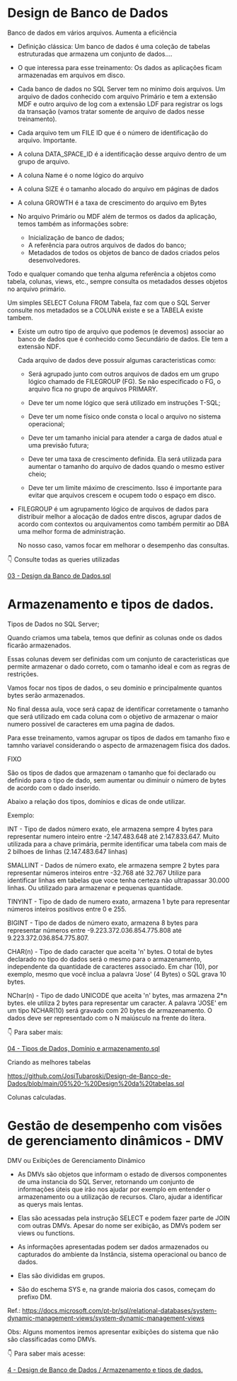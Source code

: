 # Design de Banco de Dados

Banco de dados em vários arquivos. Aumenta a eficiência

- Definição clássica: Um banco de dados é uma coleção de tabelas estruturadas que armazena um conjunto de dados....

- O que interessa para esse treinamento: Os dados as aplicações ficam armazenadas em arquivos em disco.

- Cada banco de dados no SQL Server tem no minimo dois arquivos. Um arquivo de dados conhecido com arquivo Primário e tem a
  extensão MDF e outro arquivo de log com a extensão LDF para registrar os logs da transação (vamos tratar somente de
  arquivo de dados nesse treinamento).


- Cada arquivo tem um FILE ID que é o número de identificação do arquivo. Importante.
- A coluna DATA_SPACE_ID é a identificação desse arquivo dentro de um grupo de arquivo.
- A coluna Name é o nome lógico do arquivo
- A coluna SIZE é o tamanho alocado do arquivo em páginas de dados
- A coluna GROWTH é a taxa de crescimento do arquivo em Bytes

- No arquivo Primário ou MDF além de termos os dados da aplicação, temos também as informações sobre:

   - Inicialização de banco de dados;
   - A referência para outros arquivos de dados do banco;
   - Metadados de todos os objetos de banco de dados criados pelos desenvolvedores.
 
Todo e qualquer comando que tenha alguma referência a objetos como tabela, colunas, views, etc.,
sempre consulta os metadados desses objetos no arquivo primário.

Um simples SELECT Coluna FROM Tabela, faz com que o SQL Server consulte nos metadados se a COLUNA existe e se a 
TABELA existe tambem.

- Existe um outro tipo de arquivo que podemos (e devemos) associar ao banco de dados que é conhecido como
  Secundário de dados. Ele tem a extensão NDF.

  Cada arquivo de dados deve possuir algumas caracteristicas como:

   - Será agrupado junto com outros arquivos de dados em um grupo lógico chamado de FILEGROUP (FG). Se
     não especificado o FG, o arquivo fica no grupo de arquivos PRIMARY.

   - Deve ter um nome lógico que será utilizado em instruções T-SQL;
 
   - Deve ter um nome físico onde consta o local o arquivo no sistema operacional;
 
   - Deve ter um tamanho inicial para atender a carga de dados atual e uma previsão futura;
 
   - Deve ter uma taxa de crescimento definida. Ela será utilizada para aumentar o tamanho do arquivo
     de dados quando o mesmo estiver cheio;

   - Deve ter um limite máximo de crescimento. Isso é importante para evitar que arquivos crescem e ocupem
     todo o espaço em disco.

- FILEGROUP é um agrupamento lógico de arquivos de dados para distribuir melhor a alocação de dados entre discos, agrupar dados
  de acordo com contextos ou arquivamentos como também permitir ao DBA uma melhor forma de administração.

  No nosso caso, vamos focar em melhorar o desempenho das consultas.

👇  Consulte todas as queries utilizadas

<div> 
<p><a href="https://github.com/JosiTubaroski/Design-de-Banco-de-Dados/blob/main/03%20-%20Design%20da%20Banco%20de%20Dados.sql"> 03 - Design da Banco de Dados.sql </a></p>
</div> 

# Armazenamento e tipos de dados.

Tipos de Dados no SQL Server;

Quando criamos uma tabela, temos que definir as colunas onde os dados ficarão armazenados.

Essas colunas devem ser definidas com um conjunto de caracteristicas que permite armazenar o dado correto, com o tamanho ideal e com as regras de restrições.

Vamos focar nos tipos de dados, o seu domínio e principalmente quantos bytes serão armazenados.

No final dessa aula, voce será capaz de identificar corretamente o tamanho que será utilizado em cada coluna com o objetivo de armazenar o maior numero possivel 
de caracteres em uma pagina de dados.

Para esse treinamento, vamos agrupar os tipos de dados em tamanho fixo e tamnho variavel considerando o aspecto de armazenagem física dos dados.

FIXO

São os tipos de dados que armazenam o tamanho que foi declarado ou definido para o tipo de dado, sem aumentar ou diminuir o número de bytes
de acordo com o dado inserido.

Abaixo a relação dos tipos, domínios e dicas de onde utilizar.

Exemplo:

INT     - Tipo de dados número exato, ele armazena sempre 4 bytes para representar numero inteiro entre -2.147.483.648 até 2.147.833.647.
          Muito utilizada para a chave primária, permite identificar uma tabela com mais de 2 bilhoes de linhas (2.147.483.647 linhas)

     
SMALLINT - Dados de número exato, ele armazena sempre 2 bytes para representar números inteiros entre -32.768 até 32.767
           Utilize para identificar linhas em tabelas que voce tenha certeza não ultrapassar 30.000 linhas. Ou utilizado para
           armazenar e pequenas quantidade.

TINYINT - Tipo de dado de numero exato, armazena 1 byte para representar números inteiros positivos entre 0 e 255.

BIGINT  - Tipo de dados de número exato, armazena 8 bytes para representar números entre -9.223.372.036.854.775.808 até 9.223.372.036.854.775.807. 

CHAR(n) - Tipo de dado caracter que aceita 'n' bytes. O total de bytes declarado no tipo do dados será o mesmo para o armazenamento,
          independente da quantidade de caracteres associado.
          Em char (10), por exemplo, mesmo que você inclua a palavra 'Jose' (4 Bytes) o SQL grava 10 bytes.

NChar(n) - Tipo de dado UNICODE que aceita 'n' bytes, mas armazena 2*n bytes.
           ele utiliza 2 bytes para representar um caracter.
           A palavra 'JOSE' em um tipo NCHAR(10) será gravado com 20 bytes de armazenamento.
           O dados deve ser representado com o N maiúsculo na frente do litera.

👇 Para saber mais:

 <div> 
<p><a href="https://github.com/JosiTubaroski/Design-de-Banco-de-Dados/edit/main/04%20-%20Tipos%20de%20Dados%2C%20Dom%C3%ADnio%20e%20armazenamento.sql"> 04 - Tipos de Dados, Domínio e armazenamento.sql</a></p>
</div> 

 
 Criando as melhores tabelas

 https://github.com/JosiTubaroski/Design-de-Banco-de-Dados/blob/main/05%20-%20Design%20da%20tabelas.sql

 Colunas calculadas.

 # Gestão de desempenho com visões de gerenciamento dinâmicos - DMV

 DMV ou Exibições de Gerenciamento Dinâmico

 - As DMVs são objetos que informam o estado de diversos componentes de uma instancia do SQL Server, retornando um conjunto de
   informações úteis que irão nos ajudar por exemplo em entender o armazenamento ou a utilização de recursos. Claro, ajudar a identificar
   as querys mais lentas.

- Elas são acessadas pela instrução SELECT  e podem fazer parte de JOIN com outras DMVs. Apesar do nome ser exibição, as DMVs podem
  ser views ou functions.

- As informações apresentadas podem ser dados armazenados ou capturados do ambiente da Instância, sistema operacional ou banco de dados.

- Elas são divididas em grupos.

- São do eschema SYS e, na grande maioria dos casos, começam do prefixo DM.

Ref.: https://docs.microsoft.com/pt-br/sql/relational-databases/system-dynamic-management-views/system-dynamic-management-views

Obs: Alguns momentos iremos apresentar exibições do sistema que não são classificadas como DMVs.

👇 Para saber mais acesse:

<div> 
<p><a href="https://github.com/JosiTubaroski/Design-de-Banco-de-Dados"> 4 - Design de Banco de Dados / Armazenamento e tipos de dados.</a></p>
</div> 

           
